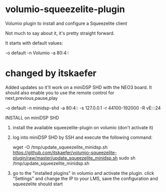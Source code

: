 # volumio-squeezelite-plugin
Volumio plugin to install and configure a Squeezelite client

Not much to say about it, it's pretty straight forward.

It starts with default values:

-o default -n Volumio -a 80:4::


# changed by itskaefer
Added updates so it'll work on a miniDSP SHD with the NEO3 board.
It should also enable you to use the remote control for next,previous,pause,play

-o default
-n minidsp-shd
-a 80:4::
-s 127.0.0.1
-r 44100-192000 -R vE:::24


INSTALL on miniDSP SHD
1. install the available squeezelite-plugin on volumio (don't activate it)

2. log into miniDSP SHD by SSH and execute the following command:

    wget -O /tmp/update_squeezelite_minidsp.sh https://github.com/itskaefer/volumio-squeezelite-plugin/raw/master/update_squeezelite_minidsp.sh
    sudo sh /tmp/update_squeezelite_minidsp.sh

3. go to the "installed plugins" in volumio and activate the plugin.
   click "Settings" and change the IP to your LMS, save the configuration and squeezelite should start

